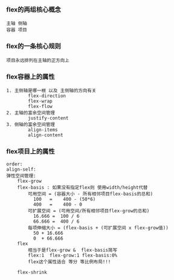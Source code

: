 ### flex的两组核心概念
    主轴 侧轴
    容器 项目

### flex的一条核心规则
    项目永远排列在主轴的正方向上

### flex容器上的属性
    1. 主侧轴是哪一根 以及 主侧轴的方向有关
            flex-direction
            flex-wrap
            flex-flow
    2. 主轴的富余空间管理
            justify-content
    3. 侧轴的富余空间管理
            align-items
            align-content

### flex项目上的属性
    order:
    align-self:
    弹性空间管理:
        flex-grow
        flex-basis : 如果没有指定flex则 使用width/height代替
            可用空间 = (容器大小 - 所有相邻项目flex-basis的总和)
              100   =    400 - (50*6)
              400   =    400 - 0
            可扩展空间 = (可用空间/所有相邻项目flex-grow的总和)
              16.666 =  100 / 6
              66.666 =  400 / 6
            每项伸缩大小 = (flex-basis + (可扩展空间 x flex-grow值))
              50 + 16.666
              0  + 66.666
        flex
            相当于是flex-grow &  flex-basis简写
            flex:1  flex-grow:1 flex-basis:0%
            flex这个属性适合 等分 等比例布局!!!

        flex-shrink